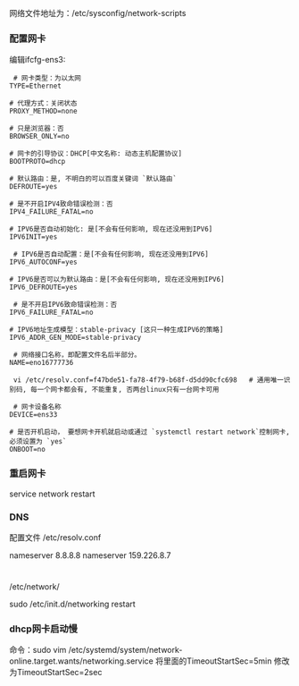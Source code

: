 

网络文件地址为：/etc/sysconfig/network-scripts

### 配置网卡
编辑ifcfg-ens3:
```
 # 网卡类型：为以太网
TYPE=Ethernet  

# 代理方式：关闭状态            
PROXY_METHOD=none  

# 只是浏览器：否       
BROWSER_ONLY=no    

# 网卡的引导协议：DHCP[中文名称: 动态主机配置协议]       
BOOTPROTO=dhcp   

# 默认路由：是, 不明白的可以百度关键词 `默认路由`
DEFROUTE=yes   

# 是不开启IPV4致命错误检测：否     
IPV4_FAILURE_FATAL=no   

# IPV6是否自动初始化: 是[不会有任何影响, 现在还没用到IPV6]
IPV6INIT=yes

 # IPV6是否自动配置：是[不会有任何影响, 现在还没用到IPV6]              
IPV6_AUTOCONF=yes  

# IPV6是否可以为默认路由：是[不会有任何影响, 现在还没用到IPV6]        
IPV6_DEFROUTE=yes    

 # 是不开启IPV6致命错误检测：否     
IPV6_FAILURE_FATAL=no      

# IPV6地址生成模型：stable-privacy [这只一种生成IPV6的策略]
IPV6_ADDR_GEN_MODE=stable-privacy    

 # 网络接口名称，即配置文件名后半部分。     
NAME=eno16777736    

 vi /etc/resolv.conf=f47bde51-fa78-4f79-b68f-d5dd90cfc698   # 通用唯一识别码, 每一个网卡都会有, 不能重复, 否两台linux只有一台网卡可用

 # 网卡设备名称
DEVICE=ens33     

# 是否开机启动， 要想网卡开机就启动或通过 `systemctl restart network`控制网卡,必须设置为 `yes`        
ONBOOT=no                   

```


### 重启网卡

service network restart

### DNS

配置文件 /etc/resolv.conf

nameserver 8.8.8.8
nameserver 159.226.8.7







#
/etc/network/

sudo /etc/init.d/networking restart


### dhcp网卡启动慢
命令：sudo vim /etc/systemd/system/network-online.target.wants/networking.service
将里面的TimeoutStartSec=5min  修改为TimeoutStartSec=2sec
